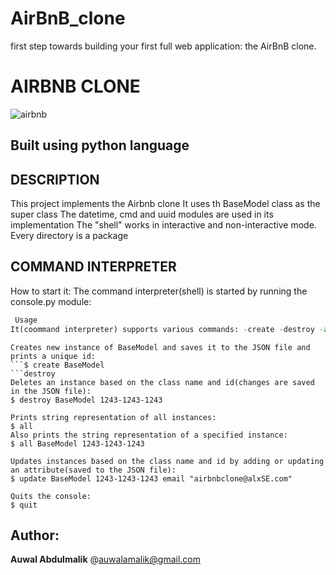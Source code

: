 # AirBnB_clone
 first step towards building your first full web application: the AirBnB clone. 
# AIRBNB CLONE

![airbnb](https://user-images.githubusercontent.com/83606182/183284424-59181430-8fcb-46ed-bf00-8333c1d89c13.png)


## Built using python language
## DESCRIPTION

This project implements the Airbnb clone It uses th BaseModel class as the super class The datetime, cmd and uuid modules are used in its implementation The "shell" works in interactive and non-interactive mode. Every directory is a package

## COMMAND INTERPRETER

How to start it:
The command interpreter(shell) is started by running the console.py module:

```$./console.py
 Usage
It(coommand interpreter) supports various commands: -create -destroy -all -update -quit
````
```create
Creates new instance of BaseModel and saves it to the JSON file and prints a unique id:
```$ create BaseModel
```destroy
Deletes an instance based on the class name and id(changes are saved in the JSON file):
$ destroy BaseModel 1243-1243-1243
```
```all
Prints string representation of all instances:
$ all
Also prints the string representation of a specified instance:
$ all BaseModel 1243-1243-1243
```

```update
Updates instances based on the class name and id by adding or updating an attribute(saved to the JSON file):
$ update BaseModel 1243-1243-1243 email "airbnbclone@alxSE.com"
```
``` quit
Quits the console:
$ quit
```
## Author:
**Auwal Abdulmalik**
@auwalamalik@gmail.com
